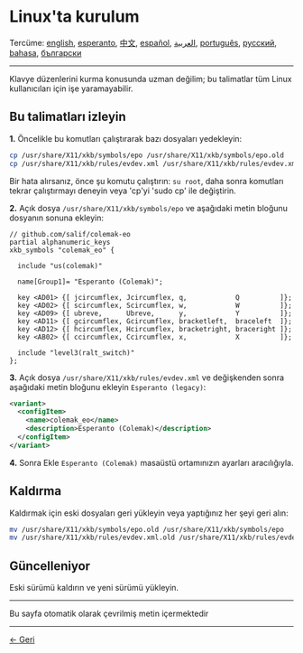 # Linux'ta kurulum

Tercüme: [english](LINUX.md), [esperanto](LINUX.eo.md), [中文](LINUX.zh-CN.md), [español](LINUX.es.md), [العربية](LINUX.ar.md), [português](LINUX.pt.md), [русский](LINUX.ru.md), [bahasa](LINUX.id.md), [български](LINUX.bg.md)

---

Klavye düzenlerini kurma konusunda uzman değilim; bu talimatlar tüm Linux kullanıcıları için işe yaramayabilir.

## Bu talimatları izleyin

**1.** Öncelikle bu komutları çalıştırarak bazı dosyaları yedekleyin:

```bash
cp /usr/share/X11/xkb/symbols/epo /usr/share/X11/xkb/symbols/epo.old
cp /usr/share/X11/xkb/rules/evdev.xml /usr/share/X11/xkb/rules/evdev.xml.old
```

Bir hata alırsanız, önce şu komutu çalıştırın: `su root`, daha sonra komutları tekrar çalıştırmayı deneyin veya 'cp'yi 'sudo cp' ile değiştirin.

**2.** Açık dosya `/usr/share/X11/xkb/symbols/epo` ve aşağıdaki metin bloğunu dosyanın sonuna ekleyin:

```
// github.com/salif/colemak-eo
partial alphanumeric_keys
xkb_symbols "colemak_eo" {

  include "us(colemak)"

  name[Group1]= "Esperanto (Colemak)";

  key <AD01> {[ jcircumflex, Jcircumflex, q,            Q          ]};
  key <AD02> {[ scircumflex, Scircumflex, w,            W          ]};
  key <AD09> {[ ubreve,      Ubreve,      y,            Y          ]};
  key <AD11> {[ gcircumflex, Gcircumflex, bracketleft,  braceleft  ]};
  key <AD12> {[ hcircumflex, Hcircumflex, bracketright, braceright ]};
  key <AB02> {[ ccircumflex, Ccircumflex, x,            X          ]};

  include "level3(ralt_switch)"
};
```

**3.** Açık dosya `/usr/share/X11/xkb/rules/evdev.xml` ve değişkenden sonra aşağıdaki metin bloğunu ekleyin `Esperanto (legacy)`:

```xml
<variant>
  <configItem>
    <name>colemak_eo</name>
    <description>Esperanto (Colemak)</description>
  </configItem>
</variant>
```

**4.** Sonra Ekle `Esperanto (Colemak)` masaüstü ortamınızın ayarları aracılığıyla.

## Kaldırma

Kaldırmak için eski dosyaları geri yükleyin veya yaptığınız her şeyi geri alın:

```bash
mv /usr/share/X11/xkb/symbols/epo.old /usr/share/X11/xkb/symbols/epo
mv /usr/share/X11/xkb/rules/evdev.xml.old /usr/share/X11/xkb/rules/evdev.xml
```

## Güncelleniyor

Eski sürümü kaldırın ve yeni sürümü yükleyin.

---

Bu sayfa otomatik olarak çevrilmiş metin içermektedir

---

[← Geri](./README.tr.md)
